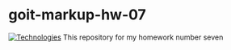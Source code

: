 # goit-markup-hw-07
[![Technologies](https://skillicons.dev/icons?i=html,css)](https://skillicons.dev)
This repository for my homework number seven

